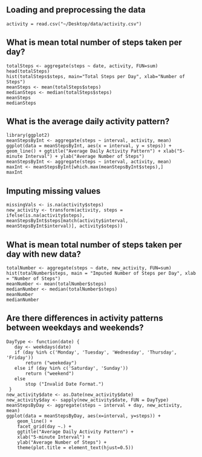 ## Loading and preprocessing the data
```{r, echo=TRUE}
activity = read.csv("~/Desktop/data/activity.csv")
```
## What is mean total number of steps taken per day?
```{r, echo=TRUE}
totalSteps <- aggregate(steps ~ date, activity, FUN=sum)
head(totalSteps)
hist(totalSteps$steps, main="Total Steps per Day", xlab="Number of Steps")
meanSteps <- mean(totalSteps$steps)
medianSteps <- median(totalSteps$steps)
meanSteps
medianSteps
```
## What is the average daily activity pattern?
```{r, echo=TRUE}
library(ggplot2)
meanStepsByInt <- aggregate(steps ~ interval, activity, mean)
ggplot(data = meanStepsByInt, aes(x = interval, y = steps)) + geom_line() + ggtitle("Average Daily Activity Pattern") + xlab("5-minute Interval") + ylab("Average Number of Steps") 
meanStepsByInt <- aggregate(steps ~ interval, activity, mean)
maxInt <- meanStepsByInt[which.max(meanStepsByInt$steps),]
maxInt
```

## Imputing missing values
```{r, echo=TRUE}
missingVals <- is.na(activity$steps)
new_activity <- transform(activity, steps = ifelse(is.na(activity$steps), meanStepsByInt$steps[match(activity$interval, meanStepsByInt$interval)], activity$steps)) 
```
## What is mean total number of steps taken per day with new data?
```{r, echo=TRUE}
totalNumber <- aggregate(steps ~ date, new_activity, FUN=sum)
hist(totalNumber$steps, main = "Imputed Number of Steps per Day", xlab = "Number of Steps")
meanNumber <- mean(totalNumber$steps)
medianNumber <- median(totalNumber$steps)
meanNumber
medianNumber
```
## Are there differences in activity patterns between weekdays and weekends?
```{r, echo=TRUE}
DayType <- function(date) {
   day <- weekdays(date)
   if (day %in% c('Monday', 'Tuesday', 'Wednesday', 'Thursday', 'Friday'))
       return ("weekeday")
   else if (day %in% c('Saturday', 'Sunday'))
       return ("weekend")
   else
       stop ("Invalid Date Format.")
 }
new_activity$date <- as.Date(new_activity$date)
new_activity$day <- sapply(new_activity$date, FUN = DayType)
meanStepsByDay <- aggregate(steps ~ interval + day, new_activity, mean) 
ggplot(data = meanStepsByDay, aes(x=interval, y=steps)) +
	geom_line() +
	facet_grid(day ~.) +
	ggtitle("Average Daily Activity Pattern") +
	xlab("5-minute Interval") +
	ylab("Average Number of Steps") +
	theme(plot.title = element_text(hjust=0.5))

```
